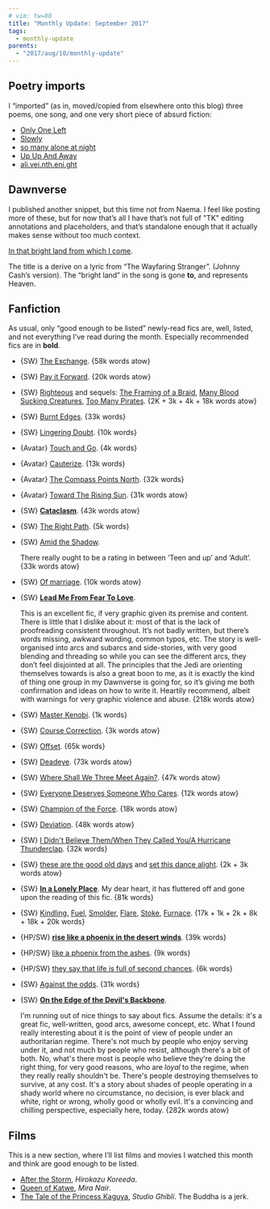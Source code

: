 ```yaml
---
# vim: tw=80
title: "Monthly Update: September 2017"
tags:
  - monthly-update
parents:
  - "2017/aug/10/monthly-update"
---
```


## Poetry imports

I “imported” (as in, moved/copied from elsewhere onto this blog) three poems,
one song, and one very short piece of absurd fiction:

- [Only One Left](https://blog.passcod.name/2009/jul/28/only-one-left)
- [Slowly](https://blog.passcod.name/2013/nov/24/slowly)
- [so many alone at night](https://blog.passcod.name/2014/aug/16/so-many-alone-at-night)
- [Up Up And Away](https://blog.passcod.name/2014/feb/08/up-up-and-away)
- [ali.vei.nth.eni.ght](https://blog.passcod.name/2015/jan/10/alive-in-the-night)

## Dawnverse

I published another snippet, but this time not from Naema. I feel like posting
more of these, but for now that’s all I have that’s not full of "TK" editing
annotations and placeholders, and that’s standalone enough that it actually
makes sense without too much context.

[In that bright land from which I come](http://archiveofourown.org/works/11809908).

The title is a derive on a lyric from “The Wayfaring Stranger”. (Johnny Cash’s
version). The “bright land” in the song is gone **to**, and represents Heaven.

## Fanfiction

As usual, only “good enough to be listed” newly-read fics are, well, listed, and
not everything I’ve read during the month. Especially recommended fics are in
**bold**.

 - {SW} [The Exchange](https://archiveofourown.org/works/8911009). {58k words atow}
 - {SW} [Pay it Forward](https://archiveofourown.org/works/9470711). {20k words atow}
 - {SW} [Righteous](https://archiveofourown.org/works/8362984) and sequels: [The Framing of a Braid](https://archiveofourown.org/works/9212000), [Many Blood Sucking Creatures](https://archiveofourown.org/works/10676829), [Too Many Pirates](https://archiveofourown.org/works/11086128). {2K + 3k + 4k + 18k words atow}
 - {SW} [Burnt Edges](https://archiveofourown.org/works/2536406). {33k words}
 - {SW} [Lingering Doubt](https://archiveofourown.org/works/11786151). {10k words}
 - {Avatar} [Touch and Go](https://archiveofourown.org/works/240250). {4k words}
 - {Avatar} [Cauterize](https://archiveofourown.org/works/240262). {13k words}
 - {Avatar} [The Compass Points North](https://archiveofourown.org/works/240279). {32k words}
 - {Avatar} [Toward The Rising Sun](https://archiveofourown.org/works/240285). {31k words atow}
 - {SW} **[Cataclasm](https://archiveofourown.org/works/10803201)**. {43k words atow}
 - {SW} [The Right Path](https://archiveofourown.org/works/5571483). {5k words}

 - {SW} [Amid the Shadow](https://archiveofourown.org/works/10756650).

   There really ought to be a rating in between ‘Teen and up’ and ‘Adult’.
   {33k words atow}

 - {SW} [Of marriage](https://archiveofourown.org/works/8451358). {10k words atow}

 - {SW} **[Lead Me From Fear To Love](https://archiveofourown.org/works/7394932)**.

   This is an excellent fic, if very graphic given its premise and content.
   There is little that I dislike about it: most of that is the lack of
   proofreading consistent throughout. It’s not badly written, but there’s words
   missing, awkward wording, common typos, etc. The story is well-organised into
   arcs and subarcs and side-stories, with very good blending and threading so
   while you can see the different arcs, they don’t feel disjointed at all. The
   principles that the Jedi are orienting themselves towards is also a great
   boon to me, as it is exactly the kind of thing one group in my Dawnverse is
   going for, so it’s giving me both confirmation and ideas on how to write it.
   Heartily recommend, albeit with warnings for very graphic violence and abuse.
   {218k words atow}

 - {SW} [Master Kenobi](https://archiveofourown.org/works/8828086). {1k words}
 - {SW} [Course Correction](https://archiveofourown.org/works/8339320). {3k words atow}
 - {SW} [Offset](https://archiveofourown.org/works/7735549). {65k words}
 - {SW} [Deadeye](https://archiveofourown.org/works/5621677). {73k words atow}
 - {SW} [Where Shall We Three Meet Again?](https://archiveofourown.org/works/7490736). {47k words atow}
 - {SW} [Everyone Deserves Someone Who Cares](https://archiveofourown.org/works/6029284). {12k words atow}
 - {SW} [Champion of the Force](https://archiveofourown.org/works/6186844). {18k words atow}
 - {SW} [Deviation](https://archiveofourown.org/works/7665625). {48k words atow}
 - {SW} [I Didn't Believe Them/When They Called You/A Hurricane Thunderclap](https://archiveofourown.org/works/5276975). {32k words}
 - {SW} [these are the good old days](https://archiveofourown.org/works/7534435) and [set this dance alight](https://archiveofourown.org/works/8402176). {2k + 3k words atow}
 - {SW} **[In a Lonely Place](https://archiveofourown.org/works/259403)**. My dear heart, it has fluttered off and gone upon the reading of this fic. {81k words}
 - {SW} [Kindling](https://archiveofourown.org/works/8991613), [Fuel](https://archiveofourown.org/works/9305006), [Smolder](https://archiveofourown.org/works/9375212), [Flare](https://archiveofourown.org/works/9395333), [Stoke](https://archiveofourown.org/works/9534137/chapters/22083500), [Furnace](https://archiveofourown.org/works/10685739). {17k + 1k + 2k + 8k + 18k + 20k words}
 - {HP/SW} **[rise like a phoenix in the desert winds](https://archiveofourown.org/works/8624473)**. {39k words}
 - {HP/SW} [like a phoenix from the ashes](https://archiveofourown.org/works/8779825). {9k words}
 - {HP/SW} [they say that life is full of second chances](https://archiveofourown.org/works/8797453). {6k words}
 - {SW} [Against the odds](https://archiveofourown.org/works/8915611). {31k words}

 - {SW} **[On the Edge of the Devil's Backbone](https://archiveofourown.org/works/4417469)**.

   I'm running out of nice things to say about fics. Assume the details: it's a
   great fic, well-written, good arcs, awesome concept, etc. What I found really
   interesting about it is the point of view of people under an authoritarian
   regime. There's not much by people who enjoy serving under it, and not much
   by people who resist, although there's a bit of both. No, what's there most
   is people who believe they're doing the right thing, for very good reasons,
   who are _loyal_ to the regime, when they really really shouldn't be. There's
   people destroying themselves to survive, at any cost. It's a story about
   shades of people operating in a shady world where no circumstance, no
   decision, is ever black and white, right or wrong, wholly good or wholly
   evil. It's a convincing and chilling perspective, especially here, today.
   {282k words atow}

## Films

This is a new section, where I’ll list films and movies I watched this month and
think are good enough to be listed.

 - [After the Storm](https://en.wikipedia.org/wiki/After_the_Storm_(2016_film)),
   _Hirokazu Koreeda_.
 - [Queen of Katwe](https://en.wikipedia.org/wiki/Queen_of_Katwe), _Mira Nair_.
 - [The Tale of the Princess Kaguya](https://en.wikipedia.org/wiki/The_Tale_of_the_Princess_Kaguya),
   _Studio Ghibli_. The Buddha is a jerk.
